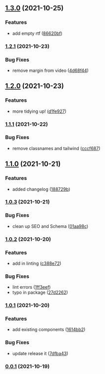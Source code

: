 ## [1.3.0](https://github.com/bond-london/gatsby-graphcms-components/compare/v1.2.1...v1.3.0) (2021-10-25)


### Features

* add empty rtf ([86620bf](https://github.com/bond-london/gatsby-graphcms-components/commit/86620bf772b61ec4d7531b9bbb418be16cb4b341))

### [1.2.1](https://github.com/bond-london/gatsby-graphcms-components/compare/v1.2.0...v1.2.1) (2021-10-23)

### Bug Fixes

- remove margin from video ([4d68f44](https://github.com/bond-london/gatsby-graphcms-components/commit/4d68f44ece5d5bcf45022f715b368eb804d67b62))

## [1.2.0](https://github.com/bond-london/gatsby-graphcms-components/compare/v1.1.1...v1.2.0) (2021-10-23)

### Features

- more tidying up! ([d1fe927](https://github.com/bond-london/gatsby-graphcms-components/commit/d1fe927b4583cd378e6491b8c20511ad5b4b358b))

### [1.1.1](https://github.com/bond-london/gatsby-graphcms-components/compare/v1.1.0...v1.1.1) (2021-10-22)

### Bug Fixes

- remove classnames and tailwind ([cccf687](https://github.com/bond-london/gatsby-graphcms-components/commit/cccf6876a906303fc0aec54356417b3ed0bde1a8))

## [1.1.0](https://github.com/bond-london/gatsby-graphcms-components/compare/v1.0.3...v1.1.0) (2021-10-21)

### Features

- added changelog ([188729b](https://github.com/bond-london/gatsby-graphcms-components/commit/188729b90987f2dd805f0e342a1a1f8752b17183))

### [1.0.3](https://github.com/bond-london/gatsby-graphcms-components/compare/v1.0.3...v1.1.0) (2021-10-21)

### Bug Fixes

- clean up SEO and Schema ([01aa98c](https://github.com/bond-london/gatsby-graphcms-components/commit/01aa98c130c140ffa2b7f9326de142efcadfc5d7))

### [1.0.2](https://github.com/bond-london/gatsby-graphcms-components/compare/v1.0.3...v1.1.0) (2021-10-20)

### Features

- add in linting ([c388e72](https://github.com/bond-london/gatsby-graphcms-components/commit/c388e72649d9939dbddc016b55a3c5e4e24786c3))

### Bug Fixes

- lint errors ([1ff3eef](https://github.com/bond-london/gatsby-graphcms-components/commit/1ff3eef9157e8e9083dcb104a16fc0bcccd2a885))
- typo in package ([27d2262](https://github.com/bond-london/gatsby-graphcms-components/commit/27d2262778a5687bae4dc8a849680d7dea254df4))

### [1.0.1](https://github.com/bond-london/gatsby-graphcms-components/compare/v1.0.3...v1.1.0) (2021-10-20)

### Features

- add existing components ([1614bb2](https://github.com/bond-london/gatsby-graphcms-components/commit/1614bb26264fbad59beb14386235fa5c9e13cc76))

### Bug Fixes

- update release it ([7dfba43](https://github.com/bond-london/gatsby-graphcms-components/commit/7dfba430ebb44a5ea6f2c159a03a773823dbaa5e))

### [0.0.1](https://github.com/bond-london/gatsby-graphcms-components/compare/v1.0.3...v1.1.0) (2021-10-19)
